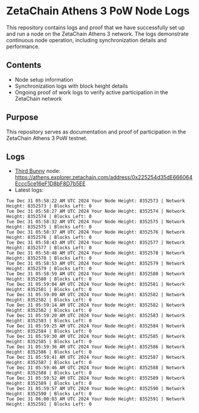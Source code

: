 # ZetaChain Athens 3 PoW Node Logs
This repository contains logs and proof that we have successfully set up and run a node on the ZetaChain Athens 3 network. The logs demonstrate continuous node operation, including synchronization details and performance.

## Contents
- Node setup information
- Synchronization logs with block height details
- Ongoing proof of work logs to verify active participation in the ZetaChain network

## Purpose
This repository serves as documentation and proof of participation in the ZetaChain Athens 3 PoW testnet.

## Logs

- [Third Bunny](https://thirdbunny.xyz/) node: https://athens.explorer.zetachain.com/address/0x225254d35dE666064Eccc5ce16eF1D8bF8D7b5EE
- Latest logs:
```
Tue Dec 31 05:58:22 AM UTC 2024 Your Node Height: 8352573 | Network Height: 8352573 | Blocks Left: 0
Tue Dec 31 05:58:27 AM UTC 2024 Your Node Height: 8352574 | Network Height: 8352574 | Blocks Left: 0
Tue Dec 31 05:58:32 AM UTC 2024 Your Node Height: 8352575 | Network Height: 8352575 | Blocks Left: 0
Tue Dec 31 05:58:37 AM UTC 2024 Your Node Height: 8352576 | Network Height: 8352576 | Blocks Left: 0
Tue Dec 31 05:58:43 AM UTC 2024 Your Node Height: 8352577 | Network Height: 8352577 | Blocks Left: 0
Tue Dec 31 05:58:48 AM UTC 2024 Your Node Height: 8352578 | Network Height: 8352578 | Blocks Left: 0
Tue Dec 31 05:58:53 AM UTC 2024 Your Node Height: 8352579 | Network Height: 8352579 | Blocks Left: 0
Tue Dec 31 05:58:59 AM UTC 2024 Your Node Height: 8352580 | Network Height: 8352580 | Blocks Left: 0
Tue Dec 31 05:59:04 AM UTC 2024 Your Node Height: 8352581 | Network Height: 8352581 | Blocks Left: 0
Tue Dec 31 05:59:09 AM UTC 2024 Your Node Height: 8352582 | Network Height: 8352582 | Blocks Left: 0
Tue Dec 31 05:59:14 AM UTC 2024 Your Node Height: 8352582 | Network Height: 8352582 | Blocks Left: 0
Tue Dec 31 05:59:20 AM UTC 2024 Your Node Height: 8352583 | Network Height: 8352583 | Blocks Left: 0
Tue Dec 31 05:59:25 AM UTC 2024 Your Node Height: 8352584 | Network Height: 8352584 | Blocks Left: 0
Tue Dec 31 05:59:30 AM UTC 2024 Your Node Height: 8352585 | Network Height: 8352585 | Blocks Left: 0
Tue Dec 31 05:59:36 AM UTC 2024 Your Node Height: 8352586 | Network Height: 8352586 | Blocks Left: 0
Tue Dec 31 05:59:41 AM UTC 2024 Your Node Height: 8352587 | Network Height: 8352587 | Blocks Left: 0
Tue Dec 31 05:59:46 AM UTC 2024 Your Node Height: 8352588 | Network Height: 8352588 | Blocks Left: 0
Tue Dec 31 05:59:52 AM UTC 2024 Your Node Height: 8352589 | Network Height: 8352589 | Blocks Left: 0
Tue Dec 31 05:59:57 AM UTC 2024 Your Node Height: 8352590 | Network Height: 8352590 | Blocks Left: 0
Tue Dec 31 06:00:03 AM UTC 2024 Your Node Height: 8352591 | Network Height: 8352591 | Blocks Left: 0
```
